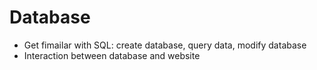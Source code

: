 # Database
- Get fimailar with SQL: create database, query data, modify database
- Interaction between database and website
